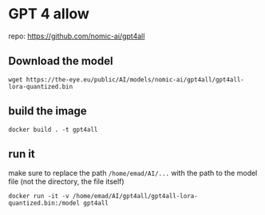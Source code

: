 # GPT 4 allow

repo: https://github.com/nomic-ai/gpt4all

## Download the model

```
wget https://the-eye.eu/public/AI/models/nomic-ai/gpt4all/gpt4all-lora-quantized.bin
```


## build the image

```
docker build . -t gpt4all
```

## run it

make sure to replace the path `/home/emad/AI/...` with the path to the model file (not the directory, the file itself)

```
docker run -it -v /home/emad/AI/gpt4all/gpt4all-lora-quantized.bin:/model gpt4all
```
